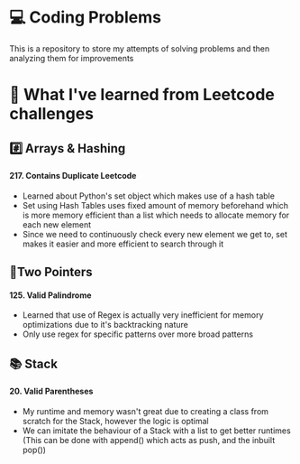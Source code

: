 # 💻 Coding Problems
This is a repository to store my attempts of solving problems and then analyzing them for improvements

# 🧠 What I've learned from Leetcode challenges
## #️⃣ Arrays & Hashing
#### 217. Contains Duplicate Leetcode
- Learned about Python's set object which makes use of a hash table
- Set using Hash Tables uses fixed amount of memory beforehand which is more memory efficient than a list which needs to allocate memory for each new element
- Since we need to continuously check every new element we get to, set makes it easier and more efficient to search through it

## 📍Two Pointers
#### 125. Valid Palindrome
- Learned that use of Regex is actually very inefficient for memory optimizations due to it's backtracking nature
- Only use regex for specific patterns over more broad patterns

## 📚 Stack
#### 20. Valid Parentheses
- My runtime and memory wasn't great due to creating a class from scratch for the Stack, however the logic is optimal
- We can imitate the behaviour of a Stack with a list to get better runtimes (This can be done with append() which acts as push, and the inbuilt pop())